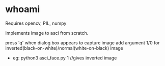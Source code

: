 # whoami
Requires opencv, PIL, numpy

Implements image to asci from scratch.

press 'q' when dialog box appears to capture image
add argument 1/0 for inverted(black-on-white)/normal(white-on-black) image
  - eg: python3 asci_face.py 1 //gives inverted image
